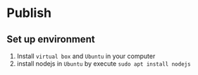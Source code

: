 # Publish

## Set up environment

1. Install `virtual box` and `Ubuntu` in your computer
2. install nodejs in `Ubuntu` by execute `sudo apt install nodejs`
